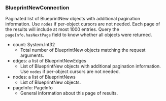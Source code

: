 ### BlueprintNewConnection
Paginated list of BlueprintNew objects with additional pagination information. Use `nodes` if per-object cursors are not needed. Each page of the results will include at most 1000 entries. Query the `pageInfo.hasNextPage` field to know whether all objects were returned.

- count: System.Int32
  - Total number of BlueprintNew objects matching the request arguments.
- edges: a list of BlueprintNewEdges
  - List of BlueprintNew objects with additional pagination information. Use `nodes` if per-object cursors are not needed.
- nodes: a list of BlueprintNews
  - List of BlueprintNew objects.
- pageInfo: PageInfo
  - General information about this page of results.
